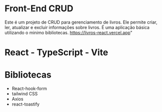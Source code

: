 # Front-End CRUD
Este é um projeto de CRUD para gerenciamento de livros. Ele permite criar, ler, atualizar e excluir informações sobre livros. É uma aplicação básica utilizando o minimo bibliotecas.
https://livros-react.vercel.app"

# React - TypeScript - Vite

# Bibliotecas
- React-hook-form
- tailwind CSS
- Axios
- react-toastify
